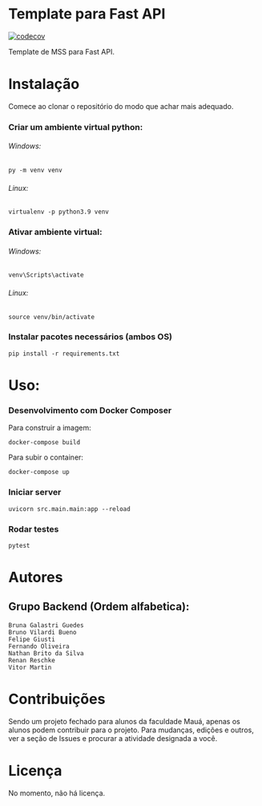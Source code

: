 # Template para Fast API
[![codecov](https://codecov.io/gh/Maua-Dev/mss_materias/branch/main/graph/badge.svg?token=NIRZLES7VB)](https://codecov.io/gh/Maua-Dev/mss_materias)

Template de MSS para Fast API.

# Instalação

Comece ao clonar o repositório do modo que achar mais adequado.


### Criar um ambiente virtual python:
###### Windows:
    py -m venv venv
###### Linux:
    virtualenv -p python3.9 venv

### Ativar ambiente virtual:
###### Windows:
    venv\Scripts\activate
###### Linux:
    source venv/bin/activate

### Instalar pacotes necessários (ambos OS)
    pip install -r requirements.txt

# Uso:

### Desenvolvimento com Docker Composer

Para construir a imagem:

    docker-compose build

Para subir o container:

    docker-compose up


### Iniciar server
    uvicorn src.main.main:app --reload

### Rodar testes
    pytest

# Autores
## Grupo Backend (Ordem alfabetica):
    Bruna Galastri Guedes
    Bruno Vilardi Bueno
    Felipe Giusti
    Fernando Oliveira
    Nathan Brito da Silva
    Renan Reschke
    Vitor Martin

# Contribuições
Sendo um projeto fechado para alunos da faculdade Mauá, apenas os alunos podem contribuir para o projeto. 
Para mudanças, edições e outros, ver a seção de Issues e procurar a atividade designada a você.

# Licença
No momento, não há licença. 
